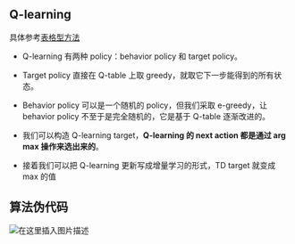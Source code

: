 ## Q-learning
具体参考[表格型方法](https://blog.csdn.net/weixin_42301220/article/details/123088029)
- Q-learning 有两种 policy：behavior policy 和 target policy。

- Target policy 直接在 Q-table 上取 greedy，就取它下一步能得到的所有状态。
- Behavior policy 可以是一个随机的 policy，但我们采取 e-greedy，让 behavior policy 不至于是完全随机的，它是基于 Q-table 逐渐改进的。

- 我们可以构造 Q-learning target，**Q-learning 的 next action 都是通过 arg max 操作来选出来的**。

- 接着我们可以把 Q-learning 更新写成增量学习的形式，TD target 就变成 max 的值

## 算法伪代码
![在这里插入图片描述](https://img-blog.csdnimg.cn/95d2e059c2184ecb8272344669b375be.png?x-oss-process=image/watermark,type_d3F5LXplbmhlaQ,shadow_50,text_Q1NETiBAQ0hIMzIxMw==,size_20,color_FFFFFF,t_70,g_se,x_16)